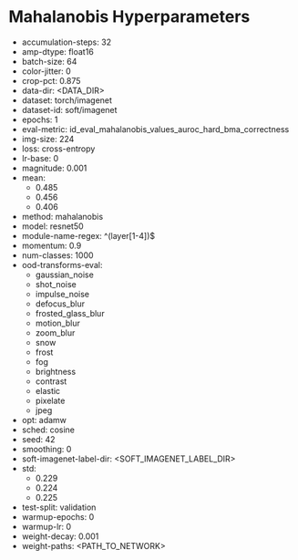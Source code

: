 # Mahalanobis Hyperparameters

- accumulation-steps: 32
- amp-dtype: float16
- batch-size: 64
- color-jitter: 0
- crop-pct: 0.875
- data-dir: <DATA_DIR>
- dataset: torch/imagenet
- dataset-id: soft/imagenet
- epochs: 1
- eval-metric: id_eval_mahalanobis_values_auroc_hard_bma_correctness
- img-size: 224
- loss: cross-entropy
- lr-base: 0
- magnitude: 0.001
- mean: 
  - 0.485
  - 0.456
  - 0.406
- method: mahalanobis
- model: resnet50
- module-name-regex: ^(layer[1-4])$
- momentum: 0.9
- num-classes: 1000
- ood-transforms-eval: 
  - gaussian_noise
  - shot_noise
  - impulse_noise
  - defocus_blur
  - frosted_glass_blur
  - motion_blur
  - zoom_blur
  - snow
  - frost
  - fog
  - brightness
  - contrast
  - elastic
  - pixelate
  - jpeg
- opt: adamw
- sched: cosine
- seed: 42
- smoothing: 0
- soft-imagenet-label-dir: <SOFT_IMAGENET_LABEL_DIR>
- std: 
  - 0.229
  - 0.224
  - 0.225
- test-split: validation
- warmup-epochs: 0
- warmup-lr: 0
- weight-decay: 0.001
- weight-paths: <PATH_TO_NETWORK>
